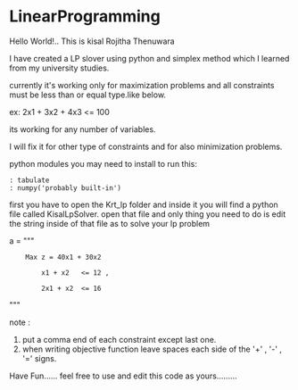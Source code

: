 # LinearProgramming

Hello World!.. This is kisal Rojitha Thenuwara

I have created a LP slover using python and simplex method which I learned from my university studies.

currently it's working only for maximization problems and all constraints must be less than or equal type.like below.

ex:  2x1 + 3x2 + 4x3 <=  100

its working for any number of variables.

I will fix it for other type of constraints and  for also minimization problems.

python modules you may need to install to run this:

	: tabulate
	: numpy('probably built-in')


first you have to open the Krt_lp folder and inside it you will find a python file called KisalLpSolver.
open that file and only thing you need to do is edit the string inside of that file as to solve your lp problem


a = """

        Max z = 40x1 + 30x2 

            x1 + x2   <= 12 ,
    
            2x1 + x2  <= 16 
    
                         
                          
"""

note :

1. put a comma  end of each constraint except last one.
2. when writing objective function leave spaces each side of the '+' , '-' , '=' signs.



Have Fun......
feel free to use and edit this code as yours.........











